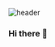 ![header](https://capsule-render.vercel.app/api?type=waving&color=CFECEC&height=300&section=header&text=yeonjae&fontSize=90&fontColor=52595D)


### Hi there 👋

<!--
**yeonjae0/yeonjae0** is a ✨ _special_ ✨ repository because its `README.md` (this file) appears on your GitHub profile.

Here are some ideas to get you started:

- 🔭 I’m currently working on ...
- 🌱 I’m currently learning ...
- 👯 I’m looking to collaborate on ...
- 🤔 I’m looking for help with ...
- 💬 Ask me about ...
- 📫 How to reach me: ...
- 😄 Pronouns: ...
- ⚡ Fun fact: ...
-->
